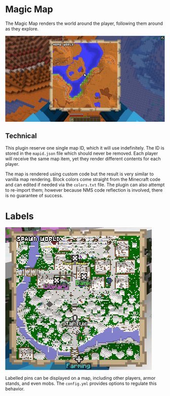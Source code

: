 # Magic Map

The Magic Map renders the world around the player, following them around as they explore.

![The Magic Map while exploring the wild](pictures/MagicMap.jpg)

## Technical

This plugin reserve one single map ID, which it will use indefinitely.
The ID is stored in the `mapid.json` file which should never be
removed.  Each player will receive the same map item, yet they render
different contents for each player.

The map is rendered using custom code but the result is very similar
to vanilla map rendering.  Block colors come straight from the
Minecraft code and can edited if needed via the `colors.txt` file.
The plugin can also attempt to re-import them; however because NMS
code reflection is involved, there is no guarantee of success.

# Labels

![Labels on the map](pictures/MapLabels.jpg)

Labelled pins can be displayed on a map, including other players,
armor stands, and even mobs. The `config.yml` provides options to
regulate this behavior.
